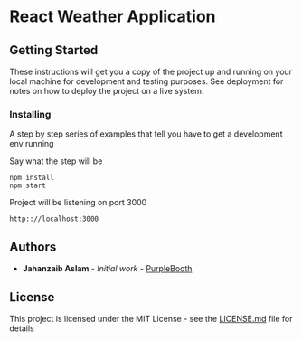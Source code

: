 # React Weather Application

## Getting Started

These instructions will get you a copy of the project up and running on your local machine for development and testing purposes. See deployment for notes on how to deploy the project on a live system.

### Installing

A step by step series of examples that tell you have to get a development env running

Say what the step will be

```
npm install
npm start
```

Project will be listening on port 3000

```
http:://localhost:3000
```


## Authors

* **Jahanzaib Aslam** - *Initial work* - [PurpleBooth](https://github.com/zaib)

## License

This project is licensed under the MIT License - see the [LICENSE.md](LICENSE.md) file for details

